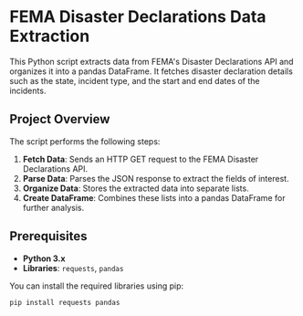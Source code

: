 # FEMA Disaster Declarations Data Extraction

This Python script extracts data from FEMA's Disaster Declarations API and organizes it into a pandas DataFrame. It fetches disaster declaration details such as the state, incident type, and the start and end dates of the incidents.

## Project Overview

The script performs the following steps:
1. **Fetch Data**: Sends an HTTP GET request to the FEMA Disaster Declarations API.
2. **Parse Data**: Parses the JSON response to extract the fields of interest.
3. **Organize Data**: Stores the extracted data into separate lists.
4. **Create DataFrame**: Combines these lists into a pandas DataFrame for further analysis.

## Prerequisites

- **Python 3.x**
- **Libraries**: `requests`, `pandas`

You can install the required libraries using pip:

```bash
pip install requests pandas

